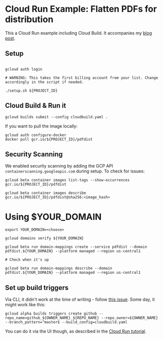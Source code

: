 # Cloud Run Example: Flatten PDFs for distribution

This a Cloud Run example including Cloud Build. It accompanies my [blog post](https://blog.hypescaler.com/003-containers-cloud-run/).

## Setup

```

gcloud auth login

# WARNING: This takes the first billing account from your list. Change accordingly in the script if needed.

./setup.sh ${PROJECT_ID}

```

## Cloud Build & Run it

```
gcloud builds submit --config cloudbuild.yaml .
```


If you want to pull the image locally:

```
gcloud auth configure-docker
docker pull gcr.io/${PROJECT_ID}/pdfdist
```

## Security Scanning

We enabled security scanning by adding the GCP API `containerscanning.googleapis.com` during setup. To check for issues:

```
gcloud beta container images list-tags --show-occurrences gcr.io/${PROJECT_ID}/pdfdist

gcloud beta container images describe gcr.io/${PROJECT_ID}/pdfdist@sha256:<image_hash>
```

# Using $YOUR_DOMAIN

```
export YOUR_DOMAIN=<choose>

gcloud domains verify ${YOUR_DOMAIN}

gcloud beta run domain-mappings create --service pdfdist --domain pdfdist.${YOUR_DOMAIN} --platform managed --region us-central1

# Check when it's up

gcloud beta run domain-mappings describe --domain pdfdist.${YOUR_DOMAIN} --platform managed --region us-central1

```

## Set up build triggers

Via CLI, it didn't work at the time of writing - follow [this issue](https://github.com/GoogleCloudPlatform/cloud-builders/issues/99). Some day, it might work like this:

```
gcloud alpha builds triggers create github --repo_name=github_${OWNER_NAME}_${REPO_NAME} --repo_owner=${OWNER_NAME} --branch_pattern=^master$ --build_config=cloudbuild.yaml
```

You can do it via the UI though, as described in the [Cloud Run tutorial](https://cloud.google.com/run/docs/continuous-deployment).





